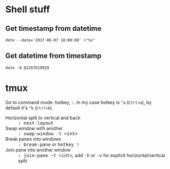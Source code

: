 # Shell stuff

## Get timestamp from datetime

    date --date='2017-06-07 18:00:00' +"%s"

## Get datetime from timestamp

    date -d @1267619929

# tmux

Go to command mode: hotkey, `:`. In my case hotkey is `^a` (`Ctrl+a`), by default it's `^b` (`Ctrl+b`).

<dl>
  <dt>Horizontal split to vertical and back</dt>
  <dd><tt>: next-layout</tt></dd>

  <dt>Swap window with another</dt>
  <dd><tt>: swap-window -t &lt;int&gt;</tt></dd>

  <dt>Break panes into windows</dt>
  <dd><tt>: break-pane</tt> or <tt>hotkey !</tt></dd>

  <dt>Join pane into another window</dt>
  <dd><tt>: join-pane -t &lt;int&gt;</tt>, add <tt>-h</tt> or <tt>-v</tt> for explicit horizontal/vertical split</dd>
</dl>
